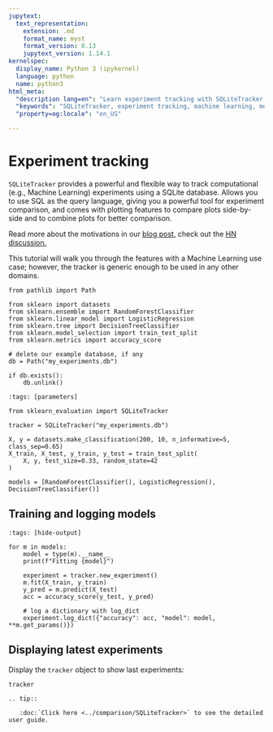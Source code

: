 ```yaml
---
jupytext:
  text_representation:
    extension: .md
    format_name: myst
    format_version: 0.13
    jupytext_version: 1.14.1
kernelspec:
  display_name: Python 3 (ipykernel)
  language: python
  name: python3
html_meta:
  "description lang=en": "Learn experiment tracking with SQLiteTracker for comparing and analyzing Machine Learning models."
  "keywords": "SQLiteTracker, experiment tracking, machine learning, model comparison, sklearn_evaluation, RandomForestClassifier, LogisticRegression, DecisionTreeClassifier, accuracy_score"
  "property=og:locale": "en_US"

---
```


# Experiment tracking

 `SQLiteTracker` provides a powerful and flexible way to track computational (e.g., Machine Learning) experiments using a SQLite database. Allows you to use SQL as the query language, giving you a powerful tool for experiment comparison, and comes with plotting features to compare plots side-by-side and to combine plots for better comparison.

Read more about the motivations in our [blog post](https://ploomber.io/blog/experiment-tracking/), check out the [HN discussion.](https://news.ycombinator.com/item?id=33624018)

This tutorial will walk you through the features with a Machine Learning use case; however, the tracker is generic enough to be used in any other domains.

```{code-cell} ipython3
from pathlib import Path

from sklearn import datasets
from sklearn.ensemble import RandomForestClassifier
from sklearn.linear_model import LogisticRegression
from sklearn.tree import DecisionTreeClassifier
from sklearn.model_selection import train_test_split
from sklearn.metrics import accuracy_score
```

```{code-cell} ipython3
# delete our example database, if any
db = Path("my_experiments.db")

if db.exists():
    db.unlink()
```

```{code-cell} ipython3
:tags: [parameters]

from sklearn_evaluation import SQLiteTracker

tracker = SQLiteTracker("my_experiments.db")
```

```{code-cell} ipython3
X, y = datasets.make_classification(200, 10, n_informative=5, class_sep=0.65)
X_train, X_test, y_train, y_test = train_test_split(
    X, y, test_size=0.33, random_state=42
)

models = [RandomForestClassifier(), LogisticRegression(), DecisionTreeClassifier()]
```

## Training and logging models

```{code-cell} ipython3
:tags: [hide-output]

for m in models:
    model = type(m).__name__
    print(f"Fitting {model}")

    experiment = tracker.new_experiment()
    m.fit(X_train, y_train)
    y_pred = m.predict(X_test)
    acc = accuracy_score(y_test, y_pred)

    # log a dictionary with log_dict
    experiment.log_dict({"accuracy": acc, "model": model, **m.get_params()})
```


## Displaying latest experiments

Display the `tracker` object to show last experiments:

```{code-cell} ipython3
tracker
```

```{eval-rst}
.. tip::
   
   :doc:`Click here <../comparison/SQLiteTracker>` to see the detailed user guide.
```